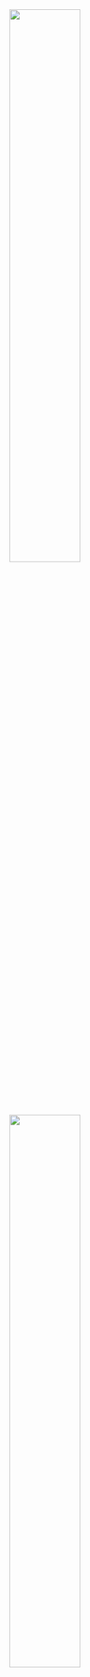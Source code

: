 <img align="left" width="50%" src="https://github-readme-stats.vercel.app/api?username=TheGoldyOne&show_icons=true&hide_border=true&bg_color=161b22&icon_color=ffa657&text_color=fff&title_color=d2a8ff" />
<img align="left" width="50%" src="https://github-readme-stats.vercel.app/api/top-langs/?username=TheGoldyOne&show_icons=true&hide_border=true&layout=compact&langs_count=8&bg_color=161b22&icon_color=ffa657&text_color=fff&title_color=fff"/>
